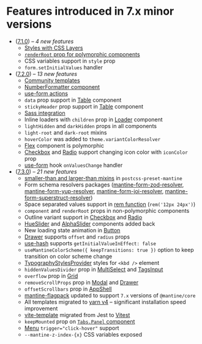 # Features introduced in 7.x minor versions

- ([7.1.0](https://github.com/mantinedev/mantine/releases/tag/7.1.0)) – _4 new features_
  - [Styles with CSS Layers](https://mantine.dev/styles/mantine-styles/#css-layers)
  - [`renderRoot` prop for polymorphic components](https://mantine.dev/guides/polymorphic/#renderroot-prop)
  - CSS variables support in `style` prop
  - `form.setInitialValues` handler
- ([7.2.0](https://github.com/mantinedev/mantine/releases/tag/7.2.0)) – _13 new features_
  - [Community templates](https://mantine.dev/getting-started/#community-templates)
  - [NumberFormatter component](https://mantine.dev/core/number-formatter/)
  - [use-form actions](https://mantine.dev/form/actions/)
  - `data` prop support in [Table](https://mantine.dev/core/table/) component
  - `stickyHeader` prop support in [Table](https://mantine.dev/core/table/) component
  - [Sass integration](https://mantine.dev/styles/sass/)
  - Inline loaders with `children` prop in [Loader](https://mantine.dev/core/loader/) component
  - `lightHidden` and `darkHidden` props in all components
  - `light-root` and `dark-root` mixins
  - `hoverColor` was added to `theme.variantColorResolver`
  - [Flex](https://mantine.dev/core/flex/) component is polymorphic
  - [Checkbox](https://mantine.dev/core/checkbox/) and [Radio](https://mantine.dev/core/radio/) support changing icon color with `iconColor` prop
  - [use-form](https://mantine.dev/form/use-form/) hook `onValuesChange` handler
- ([7.3.0](https://github.com/mantinedev/mantine/releases/tag/7.3.0)) – _21 new features_
  - [smaller-than and larger-than mixins](https://mantine.dev/styles/postcss-preset/#smaller-than-and-larger-than-mixins) in `postcss-preset-mantine`
  - Form schema resolvers packages ([mantine-form-zod-resolver](https://github.com/mantinedev/mantine-form-zod-resolver), [mantine-form-yup-resolver](https://github.com/mantinedev/mantine-form-yup-resolver), [mantine-form-joi-resolver](https://github.com/mantinedev/mantine-form-joi-resolver), [mantine-form-superstruct-resolver](https://github.com/mantinedev/mantine-form-superstruct-resolver))
  - Space separated values support in [rem function](https://mantine.dev/styles/rem/#rem-and-em-function) (`rem('12px 24px')`)
  - `component` and `renderRoot` props in non-polymorphic components
  - Outline variant support in [Checkbox](https://mantine.dev/core/checkbox) and [Radio](https://mantine.dev/core/radio)
  - [HueSlider](https://mantine.dev/core/color-picker/#hueslider-component) and [AlphaSlider](https://mantine.dev/core/color-picker/#alphaslider-component) components added back
  - New loading state animation in [Button](https://mantine.dev/core/button)
  - [Drawer](https://mantine.dev/core/drawer) supports `offset` and `radius` props
  - [use-hash](https://mantine.dev/hooks/use-hash/) supports `getInitialValueInEffect: false`
  - `useMantineColorScheme({ keepTransitions: true })` option to keep transition on color scheme change
  - [TypographyStylesProvider](http://mantine.dev/core/typography-styles-provider/) styles for `<kbd />` element
  - `hiddenValuesDivider` prop in [MultiSelect](https://mantine.dev/core/multi-select) and [TagsInput](https://mantine.dev/core/tags-input)
  - `overflow` prop in [Grid](https://mantine.dev/core/grid)
  - `removeScrollProps` prop in [Modal](https://mantine.dev/core/modal) and [Drawer](https://mantine.dev/core/drawer)
  - `offsetScrollbars` prop in [AppShell](https://mantine.dev/core/app-shell)
  - [mantine-flagpack](https://mantinedev.github.io/mantine-flagpack/) updated to support `7.x` versions of `@mantine/core`
  - All templates migrated to [yarn v4](https://yarnpkg.com/blog/release/4.0) – significant installation speed improvement
  - [vite-template](https://github.com/mantinedev/vite-template) migrated from Jest to [Vitest](https://vitest.dev/)
  - `keepMounted` prop on [`Tabs.Panel` component](https://mantine.dev/core/tabs/)
  - [Menu](/core/menu) `trigger="click-hover"` support
  - `--mantine-z-index-{x}` CSS variables exposed
